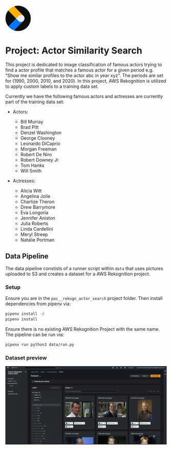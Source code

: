 <img src="docs/img/ts_logo.png" alt="Diagram 1" width="80">

# Project: Actor Similarity Search
This project is dedicated to image classification of famous actors trying to find a actor profile that matches a famous actor for a given period e.g. "Show me similar profiles to the actor abc in year xyz". The periods are set for (1990, 2000, 2010, and 2020). In this project, AWS Rekognition is utilized to apply custom labels to a training data set. 

Currently we have the following famous actors and actresses are currently part of the training data set:

 - Actors:
    - Bill Murray
    - Brad Pitt
    - Denzel Washington
    - George Clooney
    - Leonardo DiCaprio
    - Morgan Freeman
    - Robert De Niro
    - Robert Downey Jr
    - Tom Hanks
    - Will Smith

- Actresses:
    - Alicia Witt
    - Angelina Jolie
    - Charlize Theron
    - Drew Barrymore
    - Eva Longoria
    - Jennifer Aniston
    - Julia Roberts
    - Linda Cardellini
    - Meryl Streep
    - Natalie Portman



## Data Pipeline
The data pipeline constists of a runner script within `data` that uses pictures uploaded to S3 and creates a dataset for a AWS Rekognition project. 

### Setup
Ensure you are in the `poc__rekogn_actor_search` project folder. Then install dependencies from pipenv via:
```bash
pipenv install -d
pipenv install
```

Ensure there is no existing AWS Rekognition Project with the same name. The pipeline can be run via:

```bash
pipenv run python3 data/run.py
```


### Dataset preview

<img src="docs/img/dataset_preview.png" >